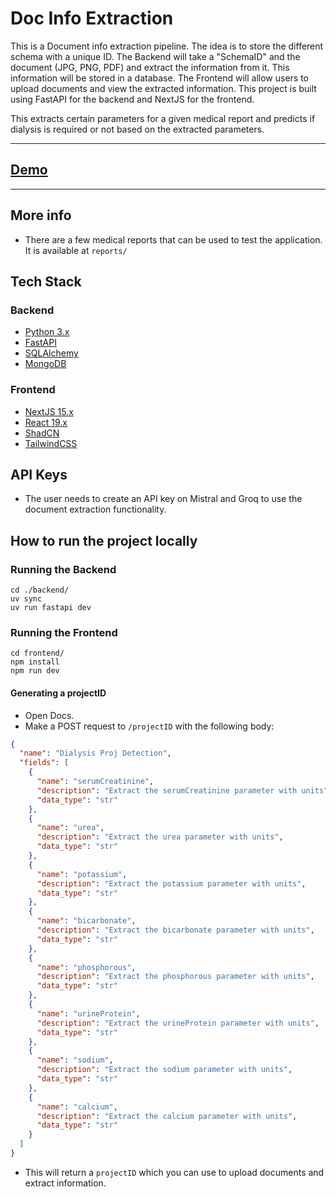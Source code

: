 # Doc Info Extraction

This is a Document info extraction pipeline. The idea is to store the different schema with a unique ID. The Backend will take a "SchemaID" and the document (JPG, PNG, PDF) and extract the information from it. This information will be stored in a database. The Frontend will allow users to upload documents and view the extracted information. This project is built using FastAPI for the backend and NextJS for the frontend.

This extracts certain parameters for a given medical report and predicts if dialysis is required or not based on the extracted parameters.     

---------------------------------------------------------------------------------------------------

## [Demo](https://drive.google.com/file/d/1Ne0pWPFtf5iyXvgxjACvt45uMgTgPx07/view?usp=sharing)

---------------------------------------------------------------------------------------------------

## More info

- There are a few medical reports that can be used to test the application. It is available at `reports/`

## Tech Stack

### Backend

- [Python 3.x](https://www.python.org/)
- [FastAPI](https://fastapi.tiangolo.com/)
- [SQLAlchemy](https://docs.sqlalchemy.org/en/14/index.html)
- [MongoDB](https://www.mongodb.com/)

### Frontend

- [NextJS 15.x](https://nextjs.org/)
- [React 19.x](https://reactjs.org/)
- [ShadCN](https://ui.shadcn.com/)
- [TailwindCSS](https://tailwindcss.com/)

## API Keys

- The user needs to create an API key on Mistral and Groq to use the document extraction functionality.

## How to run the project locally

### Running the Backend

```shell
cd ./backend/
uv sync
uv run fastapi dev
```

### Running the Frontend

```shell
cd frontend/
npm install
npm run dev
```

#### Generating a projectID

- Open Docs. 
- Make a POST request to `/projectID` with the following body:

```json
{
  "name": "Dialysis Proj Detection",
  "fields": [
    {
      "name": "serumCreatinine",
      "description": "Extract the serumCreatinine parameter with units",
      "data_type": "str"
    },
    {
      "name": "urea",
      "description": "Extract the urea parameter with units",
      "data_type": "str"
    },
    {
      "name": "potassium",
      "description": "Extract the potassium parameter with units",
      "data_type": "str"
    },
    {
      "name": "bicarbonate",
      "description": "Extract the bicarbonate parameter with units",
      "data_type": "str"
    },
    {
      "name": "phosphorous",
      "description": "Extract the phosphorous parameter with units",
      "data_type": "str"
    },
    {
      "name": "urineProtein",
      "description": "Extract the urineProtein parameter with units",
      "data_type": "str"
    },
    {
      "name": "sodium",
      "description": "Extract the sodium parameter with units",
      "data_type": "str"
    },
    {
      "name": "calcium",
      "description": "Extract the calcium parameter with units",
      "data_type": "str"
    }
  ]
}
```
- This will return a `projectID` which you can use to upload documents and extract information. 
